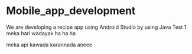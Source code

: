 # Mobile_app_development
We are developing a recipe app using Android Studio by using Java
Test 1
meka hari wadayak
ha ha ha

meka api kawada karannada aneee
